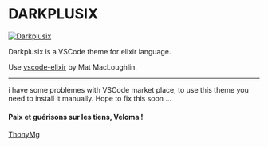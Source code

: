 # DARKPLUSIX
[![Darkplusix](https://raw.githubusercontent.com/thonymg/vscode-darkplusix/master/darkplusix.PNG)](https://github.com/thonymg/vscode-darkplusix)

Darkplusix is a VSCode theme for elixir language.

Use [vscode-elixir](https://github.com/mat-mcloughlin/vscode-elixir) by Mat MacLoughlin.

---------------------------------------------------------------------
i have some problemes with VSCode market place, to use this theme you need to install it manually. 
Hope to fix this soon ...

#### Paix et guérisons sur les tiens, Veloma !
[ThonyMg](https://github.com/thonymg)
